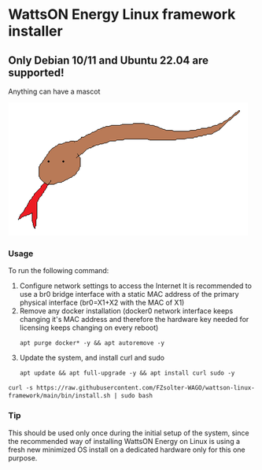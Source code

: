﻿# WattsON Energy Linux framework installer

## Only Debian 10/11 and Ubuntu 22.04 are supported!

Anything can have a mascot

![snek](snek.png)

### Usage

To run the following command:
1) Configure network settings to access the Internet
   It is recommended to use a br0 bridge interface with a static MAC address of the primary physical interface (br0=X1+X2 with the MAC of X1)
2) Remove any docker installation (docker0 network interface keeps changing it's MAC address and therefore the hardware key needed for licensing keeps changing on every reboot)
   ```
   apt purge docker* -y && apt autoremove -y
   ```
3) Update the system, and install curl and sudo
   ```
   apt update && apt full-upgrade -y && apt install curl sudo -y
   ```

```
curl -s https://raw.githubusercontent.com/FZsolter-WAGO/wattson-linux-framework/main/bin/install.sh | sudo bash
```
### Tip
This should be used only once during the initial setup of the system, since the recommended way of installing WattsON Energy on Linux is using a fresh new minimized OS install on a dedicated hardware only for this one purpose.
